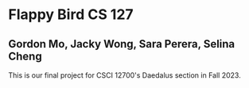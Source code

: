 # Flappy Bird CS 127
## Gordon Mo, Jacky Wong, Sara Perera, Selina Cheng

This is our final project for CSCI 12700's Daedalus section in Fall 2023.